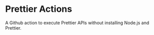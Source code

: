 # Prettier Actions

A Github action to execute Prettier APIs without installing Node.js and Prettier.
